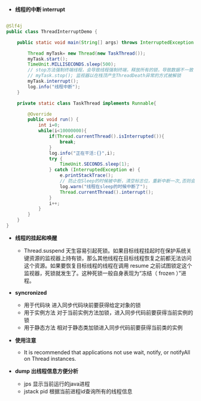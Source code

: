 - **线程的中断 interrupt**
```java

@Slf4j
public class ThreadInterruptDemo {

    public static void main(String[] args) throws InterruptedException {

        Thread myTask= new Thread(new TaskThread());
        myTask.start();
        TimeUnit.MILLISECONDS.sleep(500);
        // stop方法强制终端线程，会导致线程强制终端，释放所有的锁，导致数据不一致
        // myTask.stop(); 监视器以在栈顶产生ThreadDeath异常的方式被解锁
        myTask.interrupt();
        log.info("线程中断");
    }

    private static class TaskThread implements Runnable{

        @Override
        public void run() {
            int i=0;
            while(i<10000000){
                if(Thread.currentThread().isInterrupted()){
                    break;
                }
                log.info("正在干活:{}",i);
                try {
                    TimeUnit.SECONDS.sleep(1);
                } catch (InterruptedException e) {
                    e.printStackTrace();
                    // 防止在Sleep的时候被中断，清空标志位，重新中断一次,否则会线程会继续执行
                    log.warn("线程在sleep的时候中断了");
                    Thread.currentThread().interrupt();
                }
                i++;
            }
        }
    }
}
```


- **线程的挂起和唤醒**
  - Thread.suspend 天生容易引起死锁。如果目标线程挂起时在保护系统关键资源的监视器上持有锁，那么其他线程在目标线程恢复之前都无法访问这个资源。如果要恢复目标线程的线程在调用 resume 之前试图锁定这个监视器，死锁就发生了。这种死锁一般自身表现为“冻结（ frozen ）”进程。

- **syncronized**
  - 用于代码块 进入同步代码块前要获得给定对象的锁
  - 用于实例方法 对于当前实例方法加锁，进入同步代码前要获得当前实例的锁
  - 用于静态方法 相对于静态类加锁进入同步代码前要获得当前类的实例
- **使用注意**
  - It is recommended that
      applications not use wait, notify, or
      notifyAll on Thread instances.  

- **dump 出线程信息方便分析**
    - jps 显示当前运行的java进程
    - jstack pid 根据当前进程id查询所有的线程信息
